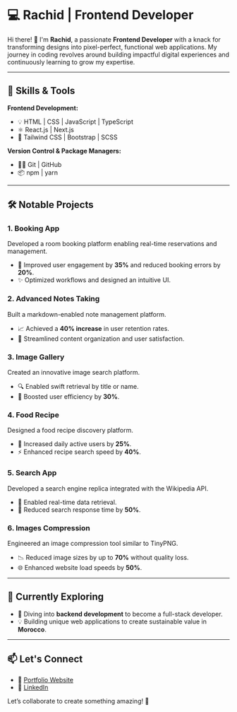 # 💻 Rachid | Frontend Developer  

Hi there! 👋 I'm **Rachid**, a passionate **Frontend Developer** with a knack for transforming designs into pixel-perfect, functional web applications. My journey in coding revolves around building impactful digital experiences and continuously learning to grow my expertise.  

---

## 🚀 Skills & Tools  
**Frontend Development:**  
- 💡 HTML | CSS | JavaScript | TypeScript
- ⚛️ React.js | Next.js  
- 🎨 Tailwind CSS | Bootstrap | SCSS  

**Version Control & Package Managers:**  
- 🧑‍💻 Git | GitHub  
- 📦 npm | yarn  

---

## 🛠️ Notable Projects  

### 1. **Booking App**  
Developed a room booking platform enabling real-time reservations and management.  
- 🚀 Improved user engagement by **35%** and reduced booking errors by **20%**.  
- ✨ Optimized workflows and designed an intuitive UI.  

### 2. **Advanced Notes Taking**  
Built a markdown-enabled note management platform.  
- 📈 Achieved a **40% increase** in user retention rates.  
- 🌟 Streamlined content organization and user satisfaction.  

### 3. **Image Gallery**  
Created an innovative image search platform.  
- 🔍 Enabled swift retrieval by title or name.  
- 💪 Boosted user efficiency by **30%**.  

### 4. **Food Recipe**  
Designed a food recipe discovery platform.  
- 🍴 Increased daily active users by **25%**.  
- ⚡ Enhanced recipe search speed by **40%**.  

### 5. **Search App**  
Developed a search engine replica integrated with the Wikipedia API.  
- 🔗 Enabled real-time data retrieval.  
- 🚀 Reduced search response time by **50%**.  

### 6. **Images Compression**  
Engineered an image compression tool similar to TinyPNG.  
- 📉 Reduced image sizes by up to **70%** without quality loss.  
- 🌐 Enhanced website load speeds by **50%**.  

---

## 🌟 Currently Exploring  

- 🔧 Diving into **backend development** to become a full-stack developer.  
- 💡 Building unique web applications to create sustainable value in **Morocco**.  

---

## 📫 Let's Connect  

- 💼 [Portfolio Website](https://portfolio-inky-delta-35.vercel.app/)
- 💼 [LinkedIn](https://www.linkedin.com/in/rachid-saadi-a704482b3/)  

Let’s collaborate to create something amazing! 🚀  

